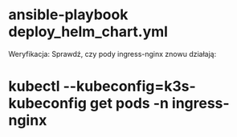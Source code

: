 # ansible-playbook deploy_helm_chart.yml


Weryfikacja: Sprawdź, czy pody ingress-nginx znowu działają:
# kubectl --kubeconfig=k3s-kubeconfig get pods -n ingress-nginx
